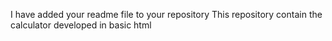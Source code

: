 I have added your readme file to your repository
This repository contain the calculator developed in basic html 
